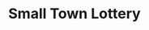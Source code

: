 ---
title: "Small Town Lottery"
url: /digos-city/small-town-lottery-santa-ana-street/
shop: lottery
---